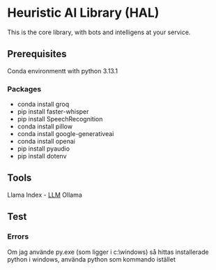 # Heuristic AI Library (HAL)
This is the core library, with bots and intelligens at your service.

## Prerequisites
Conda environmentt with python 3.13.1

### Packages
* conda install groq
* pip install faster-whisper
* pip install SpeechRecognition
* conda install pillow
* conda install google-generativeai
* conda install openai
* pip install pyaudio
* pip install dotenv

## Tools
Llama Index - [LLM](https://www.llamaindex.ai/) 
Ollama 


## Test


### Errors
Om jag använde py.exe (som ligger i c:\windows\) så hittas installerade python i windows, använda python som kommando istället